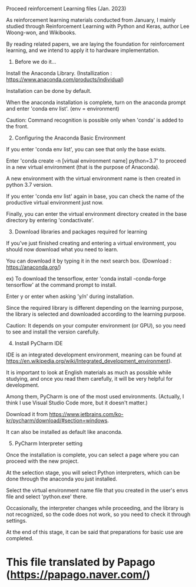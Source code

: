 Proceed reinforcement Learning files (Jan. 2023)

As reinforcement learning materials conducted from January, I mainly studied through Reinforcement Learning with Python and Keras, author Lee Woong-won, and Wikibooks.

By reading related papers, we are laying the foundation for reinforcement learning, and we intend to apply it to hardware implementation.

1. Before we do it...

Install the Anaconda Library. (Installization : https://www.anaconda.com/products/individual)

Installation can be done by default.

When the anaconda installation is complete, turn on the anaconda prompt and enter 'conda env list'. (env = environment)

Caution: Command recognition is possible only when 'conda' is added to the front.

2. Configuring the Anaconda Basic Environment

If you enter 'conda env list', you can see that only the base exists.

Enter 'conda create -n [virtual environment name] python=3.7' to proceed in a new virtual environment (that is the purpose of Anaconda).

A new environment with the virtual environment name is then created in python 3.7 version.

If you enter 'conda env list' again in base, you can check the name of the productive virtual environment just now.

Finally, you can enter the virtual environment directory created in the base directory by entering 'condactivate'.

3. Download libraries and packages required for learning

If you've just finished creating and entering a virtual environment, you should now download what you need to learn.

You can download it by typing it in the next search box. (Download : https://anaconda.org/)

ex) To download the tensorflow, enter 'conda install -conda-forge tensorflow' at the command prompt to install.

Enter y or enter when asking 'y/n' during installation.

Since the required library is different depending on the learning purpose, the library is selected and downloaded according to the learning purpose.

Caution: It depends on your computer environment (or GPU), so you need to see and install the version carefully.

4. Install PyCharm IDE

IDE is an integrated development environment, meaning can be found at https://en.wikipedia.org/wiki/Integrated_development_environment).

It is important to look at English materials as much as possible while studying, and once you read them carefully, it will be very helpful for development.

Among them, PyCharm is one of the most used environments. (Actually, I think I use Visual Studio Code more, but it doesn't matter.)

Download it from https://www.jetbrains.com/ko-kr/pycharm/download/#section=windows.

It can also be installed as default like anaconda.

5. PyCharm Interpreter setting

Once the installation is complete, you can select a page where you can proceed with the new project.

At the selection stage, you will select Python interpreters, which can be done through the anaconda you just installed.

Select the virtual environment name file that you created in the user's envs file and select 'python.exe' there.

Occasionally, the interpreter changes while proceeding, and the library is not recognized, so the code does not work, so you need to check it through settings.

At the end of this stage, it can be said that preparations for basic use are completed.

# This file translated by Papago (https://papago.naver.com/)
